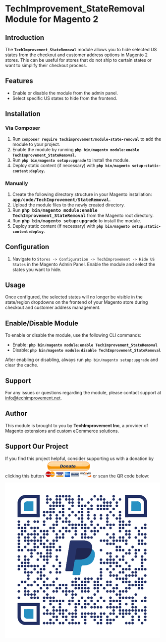 <h1><strong>TechImprovement_StateRemoval Module for Magento 2 </strong></h1>
<h2><strong>Introduction</strong></h2>
<p>The <code><strong>TechImprovement_StateRemoval</strong></code> module allows you to hide selected US states from the checkout and customer address options in Magento 2 stores. This can be useful for stores that do not ship to certain states or want to simplify their checkout process.</p>
<h2><strong>Features</strong></h2>
<ul>
<li data-sourcepos="7:1-7:52">Enable or disable the module from the admin panel.</li>
<li data-sourcepos="8:1-9:0">Select specific US states to hide from the frontend.</li>
</ul>
<h2><strong>Installation</strong></h2>
<h3><strong>Via Composer</strong></h3>
<ol>
<li>Run <span style="font-size: 14px;"><strong><code>composer require techimprovement/module-state-removal</code></strong></span> to add the module to your project.</li>
<li>Enable the module by running <strong><span style="font-size: 14px;"><code>php bin/magento module:enable TechImprovement_StateRemoval</code></span>.</strong></li>
<li>Run <span style="font-size: 14px;"><strong><code>php bin/magento setup:upgrade</code></strong></span> to install the module.</li>
<li>Deploy static content (if necessary) with <strong><span style="font-size: 14px;"><code>php bin/magento setup:static-content:deploy</code></span>.</strong></li>
</ol>
<h3><strong>Manually</strong></h3>
<ol>
<li>Create the following directory structure in your Magento installation: <strong><code><span style="font-size: 14px;">app/code/TechImprovement/StateRemoval</span></code>.</strong></li>
<li>Upload the module files to the newly created directory.</li>
<li>Run <strong><code><span style="font-size: 14px;">php bin/magento module:enable TechImprovement_StateRemoval</span></code></strong> from the Magento root directory.</li>
<li>Run <strong><code><span style="font-size: 14px;">php bin/magento setup:upgrade</span></code></strong> to install the module.</li>
<li>Deploy static content (if necessary) with <span style="font-size: 14px;"><strong><code>php bin/magento setup:static-content:deploy</code></strong>.</span></li>
</ol>
<h2><strong>Configuration</strong></h2>
<ol>
<li>Navigate to <code>Stores -&gt; Configuration -&gt; TechImprovement -&gt; Hide US States</code> in the Magento Admin Panel. Enable the module and select the states you want to hide.</li>
</ol>
<h2><strong>Usage</strong></h2>
<p>Once configured, the selected states will no longer be visible in the state/region dropdowns on the frontend of your Magento store during checkout and customer address management.</p>
<h2><strong>Enable/Disable Module</strong></h2>
<p>To enable or disable the module, use the following CLI commands:</p>
<ul>
<li>Enable: <span style="font-size: 14px;"><strong><code>php bin/magento module:enable TechImprovement_StateRemoval</code></strong></span></li>
<li>Disable:<strong> <span style="font-size: 14px;"><code>php bin/magento module:disable TechImprovement_StateRemoval</code></span></strong></li>
</ul>
<p>After enabling or disabling, always run <code>php bin/magento setup:upgrade</code> and clear the cache.</p>
<h2><strong>Support</strong></h2>
<p>For any issues or questions regarding the module, please contact support at <a title="info@techimprovement.net" href="mailto:info@techimprovement.net">info@techimprovement.net</a>.</p>
<h2><strong>Author</strong></h2>
<p>This module is brought to you by <strong>TechImprovement Inc</strong>, a provider of Magento extensions and custom eCommerce solutions.</p>

## Support Our Project

<p>If you find this project helpful, consider supporting us with a donation by clicking this button <a href="https://paypal.me/AnduelHoxha?country.x=US&locale.x=en_US"><img width="150" src="Donate-button.png"></a> or scan the QR code below:</p>

![Donate QR Code](qrcode.png)
